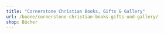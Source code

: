 ```yaml
---
title: "Cornerstone Christian Books, Gifts & Gallery"
url: /boone/cornerstone-christian-books-gifts-und-gallery/
shop: Bücher
---
```

